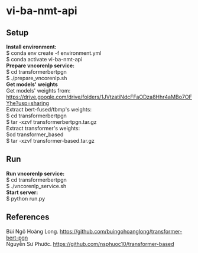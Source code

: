 # vi-ba-nmt-api

## Setup
**Install environment:** <br/>
$ conda env create -f environment.yml <br/>
$ conda activate vi-ba-nmt-api <br/>
**Prepare vncorenlp service:** <br/>
$ cd transformerbertpgn <br/>
$ ./prepare_vncorenlp.sh <br/>
**Get models' weights** <br/>
Get models' weights from: https://drive.google.com/drive/folders/1JVtzatiNdcFFaODza8Hhr4aMBo7OFYhe?usp=sharing <br/>
Extract bert-fused/tbmp's weights: <br/>
$ cd transformerbertpgn <br/>
$ tar -xzvf transformerbertpgn.tar.gz <br/>
Extract transformer's weights: <br/>
$cd transformer_based <br/>
$ tar -xzvf transformer-based.tar.gz <br/>


## Run
**Run vncorenlp service:** <br/>
$ cd transformerbertpgn <br/>
$ ./vncorenlp_service.sh <br/>
**Start server:** <br/>
$ python run.py

## References
Bùi Ngô Hoàng Long. https://github.com/buingohoanglong/transformer-bert-pgn <br/>
Nguyễn Sư Phước. https://github.com/nsphuoc10/transformer-based
